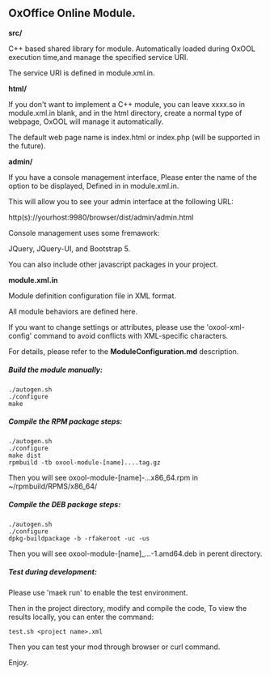 ## OxOffice Online Module.

**src/**

C++ based shared library for module. Automatically loaded during OxOOL execution time,and manage the specified service URI.

The service URI is defined in module.xml.in.

**html/**

If you don't want to implement a C++ module, you can leave <load>xxxx.so<load> in module.xml.in blank, and in the html directory, create a normal type of webpage, OxOOL will manage it automatically.

The default web page name is index.html or index.php (will be supported in the future).

**admin/**

If you have a console management interface, Please enter the name of the option to be displayed, Defined in <adminItem> in module.xml.in.

This will allow you to see your admin interface at the following URL:

http(s)://yourhost:9980/browser/dist/admin/admin.html

Console management uses some fremawork:

JQuery, JQuery-UI, and Bootstrap 5.

You can also include other javascript packages in your project.

**module.xml.in**

Module definition configuration file in XML format.

All module behaviors are defined here.

If you want to change settings or attributes, please use the 'oxool-xml-config' command to avoid conflicts with XML-specific characters.

For details, please refer to the __ModuleConfiguration.md__ description.

##### __Build the module manually:__

```
./autogen.sh
./configure
make
```

##### __Compile the RPM package steps:__

```
./autogen.sh
./configure
make dist
rpmbuild -tb oxool-module-[name]....tag.gz
```

Then you will see oxool-module-[name]-...x86_64.rpm in \~/rpmbuild/RPMS/x86_64/

##### __Compile the DEB package steps:__

```
./autogen.sh
./configure
dpkg-buildpackage -b -rfakeroot -uc -us
```

Then you will see oxool-module-[name]\_...-1.amd64.deb in perent directory.

##### __Test during development:__

Please use 'maek run' to enable the test environment.

Then in the project directory, modify and compile the code, To view the results locally, you can enter the command:

```
test.sh <project name>.xml
```

Then you can test your mod through browser or curl command.

Enjoy.
